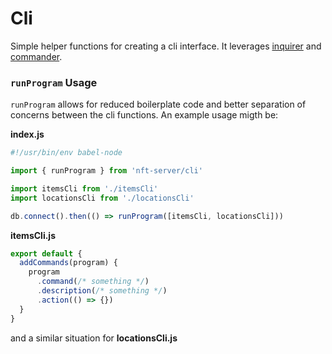 # Cli

Simple helper functions for creating a cli interface. It leverages [inquirer](https://github.com/SBoudrias/Inquirer.js/) and [commander](https://github.com/tj/commander.js/).

### `runProgram` Usage

`runProgram` allows for reduced boilerplate code and better separation of concerns between the cli functions.
An example usage migth be:

**index.js**

```javascript
#!/usr/bin/env babel-node

import { runProgram } from 'nft-server/cli'

import itemsCli from './itemsCli'
import locationsCli from './locationsCli'

db.connect().then(() => runProgram([itemsCli, locationsCli]))
```

**itemsCli.js**

```javascript
export default {
  addCommands(program) {
    program
      .command(/* something */)
      .description(/* something */)
      .action(() => {})
  }
}
```

and a similar situation for **locationsCli.js**
